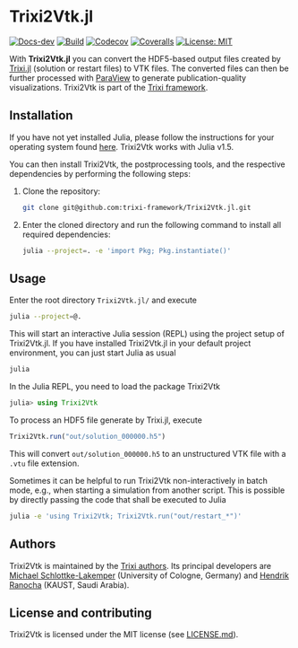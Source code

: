 # Trixi2Vtk.jl

<!-- [![Docs-stable](https://img.shields.io/badge/docs-stable-blue.svg)](https://trixi-framework.github.io/Trixi2Vtk.jl/stable) -->
[![Docs-dev](https://img.shields.io/badge/docs-dev-blue.svg)](https://trixi-framework.github.io/Trixi2Vtk.jl/dev)
[![Build](https://travis-ci.com/trixi-framework/Trixi2Vtk.jl.svg?branch=master)](https://travis-ci.com/trixi-framework/Trixi2Vtk.jl)
[![Codecov](https://codecov.io/gh/trixi-framework/Trixi2Vtk.jl/branch/master/graph/badge.svg)](https://codecov.io/gh/trixi-framework/Trixi2Vtk.jl)
[![Coveralls](https://coveralls.io/repos/github/trixi-framework/Trixi2Vtk.jl/badge.svg?branch=master)](https://coveralls.io/github/trixi-framework/Trixi2Vtk.jl?branch=master)
[![License: MIT](https://img.shields.io/badge/License-MIT-success.svg)](https://opensource.org/licenses/MIT)
<!-- [![GitHub commits since tagged version](https://img.shields.io/github/commits-since/trixi-framework/Trixi2Vtk.jl/v0.1.0.svg?style=social&logo=github)](https://github.com/trixi-framework/Trixi2Vtk.jl) -->

With **Trixi2Vtk.jl** you can convert the HDF5-based output files created by
[Trixi.jl](https://github.com/trixi-framework/Trixi.jl) (solution or restart
files) to VTK files. The converted files can then be further processed with
[ParaView](https://www.paraview.org) to generate publication-quality
visualizations. Trixi2Vtk is part of the [Trixi
framework](https://github.com/trixi-framework).


## Installation
If you have not yet installed Julia, please follow the instructions for your
operating system found [here](https://julialang.org/downloads/platform/).
Trixi2Vtk works with Julia v1.5.

You can then install Trixi2Vtk, the postprocessing tools, and the respective dependencies by
performing the following steps:

  1. Clone the repository:
     ```bash
     git clone git@github.com:trixi-framework/Trixi2Vtk.jl.git
     ```
  2. Enter the cloned directory and run the following command to install all
     required dependencies:
     ```bash
     julia --project=. -e 'import Pkg; Pkg.instantiate()'
     ```


## Usage
Enter the root directory `Trixi2Vtk.jl/` and execute
```bash
julia --project=@.
```
This will start an interactive Julia session (REPL) using the project setup
of Trixi2Vtk.jl. If you have installed Trixi2Vtk.jl in your default project environment,
you can just start Julia as usual
```bash
julia
```
In the Julia REPL, you need to load the package Trixi2Vtk
```julia
julia> using Trixi2Vtk
```
To process an HDF5 file generate by Trixi.jl, execute
```julia
Trixi2Vtk.run("out/solution_000000.h5")
```
This will convert `out/solution_000000.h5` to an unstructured VTK file with a
`.vtu` file extension.

Sometimes it can be helpful to run Trixi2Vtk non-interactively in batch mode, e.g.,
when starting a simulation from another script. This is possible by directly passing
the code that shall be executed to Julia
```bash
julia -e 'using Trixi2Vtk; Trixi2Vtk.run("out/restart_*")'
```


## Authors
Trixi2Vtk is maintained by the
[Trixi authors](https://github.com/trixi-framework/Trixi.jl/blob/master/AUTHORS.md).
Its principal developers are
[Michael Schlottke-Lakemper](https://www.mi.uni-koeln.de/NumSim/schlottke-lakemper)
(University of Cologne, Germany) and [Hendrik Ranocha](https://ranocha.de)
(KAUST, Saudi Arabia).


## License and contributing
Trixi2Vtk is licensed under the MIT license (see [LICENSE.md](LICENSE.md)).
